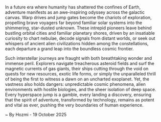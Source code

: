 
In a future era where humanity has shattered the confines of Earth, adventure manifests as an awe-inspiring odyssey across the galactic canvas. Warp drives and jump gates become the chariots of exploration, propelling brave voyagers far beyond familiar solar systems into the shimmering, star-dusted unknown. These intrepid pioneers leave behind bustling orbital cities and familiar planetary shores, driven by an insatiable curiosity to chart nebulae, decode signals from distant worlds, or seek out whispers of ancient alien civilizations hidden among the constellations, each departure a grand leap into the boundless cosmic frontier.

Such interstellar journeys are fraught with both breathtaking wonder and immense peril. Explorers navigate treacherous asteroid fields and surf the magnetic currents of gas giants, their ships cutting through the void on quests for new resources, exotic life forms, or simply the unparalleled thrill of being the first to witness a dawn on an uncharted exoplanet. Yet, the vastness also holds dangers: unpredictable cosmic phenomena, alien environments with hostile biologies, and the sheer isolation of deep space. Every hyperspace jump is a gamble, every landing a discovery, ensuring that the spirit of adventure, transformed by technology, remains as potent and vital as ever, pushing the very boundaries of human experience.

~ By Hozmi - 19 October 2025
